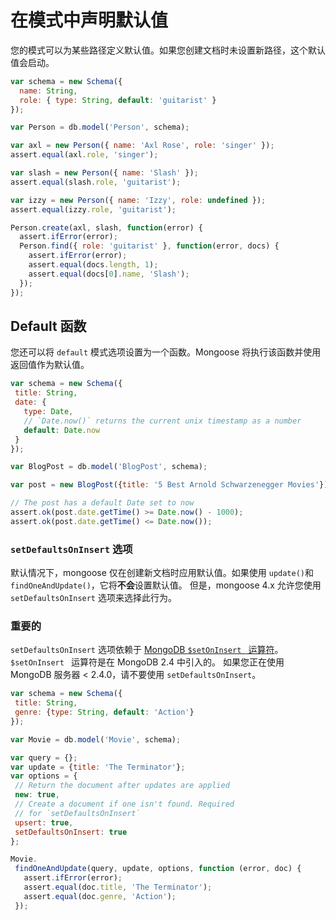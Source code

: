 # 在模式中声明默认值

您的模式可以为某些路径定义默认值。如果您创建文档时未设置新路径，这个默认值会启动。

```js
var schema = new Schema({
  name: String,
  role: { type: String, default: 'guitarist' }
});

var Person = db.model('Person', schema);

var axl = new Person({ name: 'Axl Rose', role: 'singer' });
assert.equal(axl.role, 'singer');

var slash = new Person({ name: 'Slash' });
assert.equal(slash.role, 'guitarist');

var izzy = new Person({ name: 'Izzy', role: undefined });
assert.equal(izzy.role, 'guitarist');

Person.create(axl, slash, function(error) {
  assert.ifError(error);
  Person.find({ role: 'guitarist' }, function(error, docs) {
    assert.ifError(error);
    assert.equal(docs.length, 1);
    assert.equal(docs[0].name, 'Slash');
  });
});
```

## Default 函数

您还可以将 `default` 模式选项设置为一个函数。Mongoose 将执行该函数并使用返回值作为默认值。

```js
var schema = new Schema({
 title: String,
 date: {
   type: Date,
   // `Date.now()` returns the current unix timestamp as a number
   default: Date.now
 }
});

var BlogPost = db.model('BlogPost', schema);

var post = new BlogPost({title: '5 Best Arnold Schwarzenegger Movies'});

// The post has a default Date set to now
assert.ok(post.date.getTime() >= Date.now() - 1000);
assert.ok(post.date.getTime() <= Date.now());
```

###  `setDefaultsOnInsert` 选项

默认情况下，mongoose 仅在创建新文档时应用默认值。如果使用 `update()`和 `findOneAndUpdate()`，它将**不会**设置默认值。 但是，mongoose 4.x 允许您使用 `setDefaultsOnInsert` 选项来选择此行为。

### 重要的

`setDefaultsOnInsert` 选项依赖于 [MongoDB `$setOnInsert ` 运算符](https://docs.mongodb.org/manual/reference/operator/update/setOnInsert/)。 `$setOnInsert ` 运算符是在 MongoDB 2.4 中引入的。 如果您正在使用 MongoDB 服务器 < 2.4.0，请不要使用 `setDefaultsOnInsert`。

```js
var schema = new Schema({
 title: String,
 genre: {type: String, default: 'Action'}
});

var Movie = db.model('Movie', schema);

var query = {};
var update = {title: 'The Terminator'};
var options = {
 // Return the document after updates are applied
 new: true,
 // Create a document if one isn't found. Required
 // for `setDefaultsOnInsert`
 upsert: true,
 setDefaultsOnInsert: true
};

Movie.
 findOneAndUpdate(query, update, options, function (error, doc) {
   assert.ifError(error);
   assert.equal(doc.title, 'The Terminator');
   assert.equal(doc.genre, 'Action');
 });
 ```
